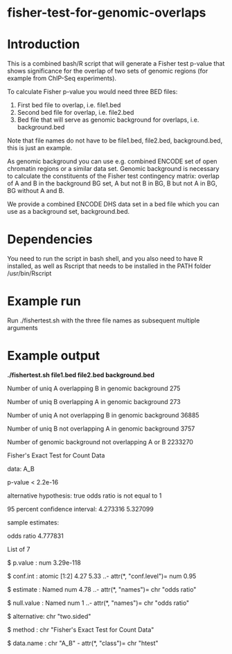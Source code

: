 # fisher-test-for-genomic-overlaps

# Introduction

This is a combined bash/R script that will generate a Fisher test p-value that shows significance for the overlap of two sets of genomic regions (for example from ChIP-Seq experiments). 

To calculate Fisher p-value you would need three BED files:
1. First bed file to overlap, i.e. file1.bed
2. Second bed file for overlap, i.e. file2.bed
3. Bed file that will serve as genomic background for overlaps, i.e. background.bed

Note that file names do not have to be file1.bed, file2.bed, background.bed, this is just an example.

As genomic background you can use e.g. combined ENCODE set of open chromatin regions or a similar data set. Genomic background is necessary to calculate the constituents of the Fisher test contingency matrix: overlap of A and B in the background BG set, A but not B in BG, B but not A in BG, BG without A and B. 

We provide a combined ENCODE DHS data set in a bed file which you can use as a background set, background.bed.

# Dependencies

You need to run the script in bash shell, and you also need to have R installed, as well as Rscript that needs to be installed in the PATH folder /usr/bin/Rscript

# Example run

Run ./fishertest.sh with the three file names as subsequent multiple arguments

# Example output
**./fishertest.sh file1.bed file2.bed background.bed**

Number of uniq A overlapping B in genomic background 275

Number of uniq B overlapping A in genomic background 273

Number of uniq A not overlapping B in genomic background 36885

Number of uniq B not overlapping A in genomic background 3757

Number of genomic background not overlapping A or B 2233270


Fisher's Exact Test for Count Data

data:  A_B

p-value < 2.2e-16

alternative hypothesis: true odds ratio is not equal to 1

95 percent confidence interval: 4.273316 5.327099

sample estimates:

odds ratio 4.777831

List of 7
 
 $ p.value    : num 3.29e-118
 
 $ conf.int   : atomic [1:2] 4.27 5.33
  ..- attr(*, "conf.level")= num 0.95
 
 $ estimate   : Named num 4.78
  ..- attr(*, "names")= chr "odds ratio"
 
 $ null.value : Named num 1
  ..- attr(*, "names")= chr "odds ratio"
 
 $ alternative: chr "two.sided"
 
 $ method     : chr "Fisher's Exact Test for Count Data"
 
 $ data.name  : chr "A_B"
 \- attr(*, "class")= chr "htest"

